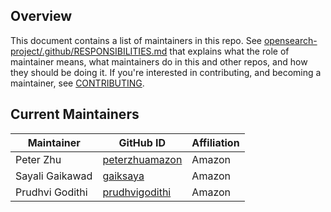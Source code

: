 ## Overview

This document contains a list of maintainers in this repo. See [opensearch-project/.github/RESPONSIBILITIES.md](https://github.com/opensearch-project/.github/blob/main/RESPONSIBILITIES.md#maintainer-responsibilities) that explains what the role of maintainer means, what maintainers do in this and other repos, and how they should be doing it. If you're interested in contributing, and becoming a maintainer, see [CONTRIBUTING](CONTRIBUTING.md).

## Current Maintainers

| Maintainer      | GitHub ID                                           | Affiliation |
| --------------- | --------------------------------------------------- | ----------- |
| Peter Zhu       | [peterzhuamazon](https://github.com/peterzhuamazon) | Amazon      |
| Sayali Gaikawad | [gaiksaya](https://github.com/gaiksaya)             | Amazon      |
| Prudhvi Godithi | [prudhvigodithi](https://github.com/prudhvigodithi) | Amazon      |
